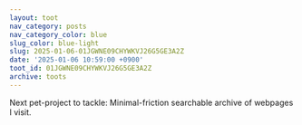 ```yaml
---
layout: toot
nav_category: posts
nav_category_color: blue
slug_color: blue-light
slug: 2025-01-06-01JGWNE09CHYWKVJ26G5GE3A2Z
date: '2025-01-06 10:59:00 +0900'
toot_id: 01JGWNE09CHYWKVJ26G5GE3A2Z
archive: toots
---
```

<p>Next pet-project to tackle: Minimal-friction searchable archive of webpages I visit.</p>


